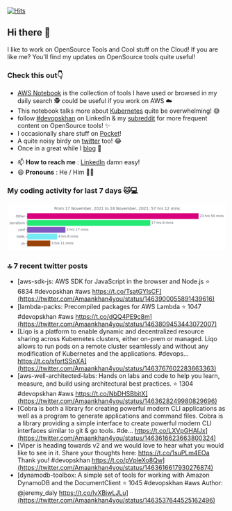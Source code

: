 [![Hits](https://hits.seeyoufarm.com/api/count/incr/badge.svg?url=https%3A%2F%2Fgithub.com%2Fakhan4u%2Fhit-counter&count_bg=%2379C83D&title_bg=%23555555&icon=&icon_color=%23E7E7E7&title=visits&edge_flat=false)](https://hits.seeyoufarm.com)

## Hi there 👋

I like to work on OpenSource Tools and Cool stuff on the Cloud! If you are like me? You'll find my updates on OpenSource tools quite useful!

### Check this out👇

* [AWS Notebook](https://histre.com/public/notebooks/dnllyanu/aws/) is the collection of tools I have used or browsed in my daily search 🕵️ could be useful if you work on AWS ☁️
* This notebook talks more about [Kubernetes](https://histre.com/public/notebooks/6uxdvo3y/kubernetes/) quite be overwhelming! 😅
* follow [#devopskhan](https://www.linkedin.com/feed/hashtag/devopskhan/) on LinkedIn & my [subreddit](https://www.reddit.com/r/devopskhan/) for more frequent content on OpenSource tools! ✨
* I occasionally share stuff on [Pocket](https://getpocket.com/@ej6g8d1dp2829A16a9Tf5d4T6bAMp3d8791rejDe86yem3bm4e14ex4fT4dluk29)!
* A quite noisy birdy on [twitter](https://twitter.com/Amaankhan4you) too! 😂
* Once in a great while I [blog](https://linuxparrot.com/) 😬


- 📫 **How to reach me** : [LinkedIn](https://www.linkedin.com/in/amaan-khan-linux-ninja) damn easy!
- 😄 **Pronouns** : He / Him 🤷‍♂️

### My coding activity for last 7 days 🐱💻

<img src="https://github.com/akhan4u/akhan4u/blob/main/images/stat.svg" alt="Amaan's Wakatime Activity!"/>

### 🔝 7 recent twitter posts
<!-- DEVDOJO:START -->
- [aws-sdk-js: AWS SDK for JavaScript in the browser and Node.js
⭐️ 6834
#devopskhan #aws
https://t.co/TsatGYlsCF](https://twitter.com/Amaankhan4you/status/1463900055891439616)
- [lambda-packs: Precompiled packages for AWS Lambda
⭐️ 1047
#devopskhan #aws
https://t.co/dQQ4PE9c8m](https://twitter.com/Amaankhan4you/status/1463809453443072007)
- [Liqo is a platform to enable dynamic and decentralized resource sharing across Kubernetes clusters, either on-prem or managed. Liqo allows to run pods on a remote cluster seamlessly and without any modification of Kubernetes and the applications. #devops… https://t.co/sfortSSnXA](https://twitter.com/Amaankhan4you/status/1463767602283663363)
- [aws-well-architected-labs: Hands on labs and code to help you learn, measure, and build using architectural best practices.
⭐️ 1304
#devopskhan #aws
https://t.co/NbDHSBbitX](https://twitter.com/Amaankhan4you/status/1463628249980829696)
- [Cobra is both a library for creating powerful modern CLI applications as well as a program to generate applications and command files. Cobra is a library providing a simple interface to create powerful modern CLI interfaces similar to git &amp; go tools. #de… https://t.co/LXVpGHAlJx](https://twitter.com/Amaankhan4you/status/1463616623663800324)
- [Viper is heading towards v2 and we would love to hear what you would like to see in it. Share your thoughts here: https://t.co/1suPLm4EOa Thank you! #devopskhan https://t.co/pVpleXo8Qw](https://twitter.com/Amaankhan4you/status/1463616617930276874)
- [dynamodb-toolbox: A simple set of tools for working with Amazon DynamoDB and the DocumentClient
⭐️ 1045
#devopskhan #aws
Author: @jeremy_daly
https://t.co/lvXBiwLJLu](https://twitter.com/Amaankhan4you/status/1463537644525162496)
<!-- DEVDOJO:END -->

<!-- ![Amaan's GitHub stats](https://github-readme-stats.vercel.app/api?username=akhan4u&count_private=true&show_icons=true&hide=contribs) -->
